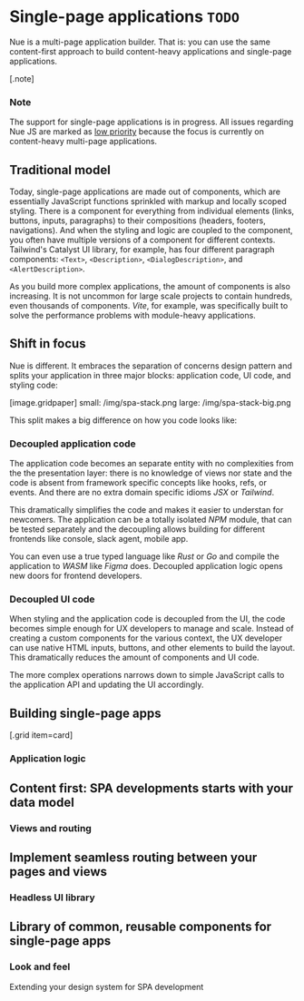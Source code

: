 
# Single-page applications `TODO`
Nue is a multi-page application builder. That is: you can use the same content-first approach to build content-heavy applications and single-page applications.

[.note]
  ### Note
  The support for single-page applications is in progress. All issues regarding Nue JS are marked as [low priority](https://github.com/nuejs/nue/labels/low%20priority) because the focus is currently on content-heavy multi-page applications.


## Traditional model
Today, single-page applications are made out of components, which are essentially JavaScript functions sprinkled with markup and locally scoped styling. There is a component for everything from individual elements (links, buttons, inputs, paragraphs) to their compositions (headers, footers, navigations). And when the styling and logic are coupled to the component, you often have multiple versions of a component for different contexts. Tailwind's Catalyst UI library, for example, has four different paragraph components: `<Text>`, `<Description>`, `<DialogDescription>`, and `<AlertDescription>`.

As you build more complex applications, the amount of components is also increasing. It is not uncommon for large scale projects to contain hundreds, even thousands of components. *Vite*, for example, was specifically built to solve the performance problems with module-heavy applications.


## Shift in focus
Nue is different. It embraces the separation of concerns design pattern and splits your application in three major blocks: application code, UI code, and styling code:

[image.gridpaper]
  small: /img/spa-stack.png
  large: /img/spa-stack-big.png


This split makes a big difference on how you code looks like:


### Decoupled application code
The application code becomes an separate entity with no complexities from the the presentation layer: there is no knowledge of views nor state and the code is absent from framework specific concepts like hooks, refs, or events. And there are no extra domain specific idioms *JSX* or *Tailwind*.

This dramatically simplifies the code and makes it easier to understan for newcomers. The application can be a totally isolated *NPM* module, that can be tested separately and the decoupling allows building for different frontends like console, slack agent, mobile app.

You can even use a true typed language like *Rust* or *Go* and compile the application to *WASM* like *Figma* does. Decoupled application logic opens new doors for frontend developers.


### Decoupled UI code
When styling and the application code is decoupled from the UI, the code becomes simple enough for UX developers to manage and scale. Instead of creating a custom components for the various context, the UX developer can use native HTML inputs, buttons, and other elements to build the layout. This dramatically reduces the amount of components and UI code.

The more complex operations narrows down to simple JavaScript calls to the application API and updating the UI accordingly.



## Building single-page apps

[.grid item=card]
  ### Application logic
  Content first: SPA developments starts with your data model
  ---

  ### Views and routing
  Implement seamless routing between your pages and views
  ---

  ### Headless UI library
  Library of common, reusable components for single-page apps
  ---

  ### Look and feel
  Extending your design system for SPA development


